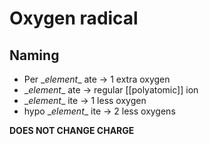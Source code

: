# Oxygen radical
## Naming
- Per \__element_\_ ate -> 1 extra oxygen
- \__element_\_ ate -> regular [[polyatomic]] ion
- \__element_\_ ite -> 1 less oxygen
- hypo \__element_\_ ite -> 2 less oxygens

**DOES NOT CHANGE CHARGE**
